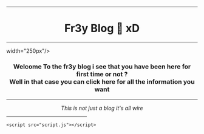 
<html>
  <head>
    <meta charset="utf-8">
    <meta name="viewport" content="width=device-width">
    <title>Fr3y Blog</title>
    <link href="style.css" rel="stylesheet" type="text/css" />
  </head>
  <body>
    <!--Real blog started from here-->
    <hr color="blue" size="15"/>
    <h1 align="center"> Fr3y Blog 🐉 xD</h1>
    <hr align="center">width="250px"/>
    <!--Make a clicking one here-->
    <h3 align="center">Welcome To the fr3y blog i see that you have been here for first time or not ? <br/>Well in that case you can click here for all the information you want</h3>
    <hr/>
    <p align="center"> <i>This is not just a blog it's all wire</i></p>
    <hr width="212px"/>
   



    <script src="script.js"></script>
  </body>
</html>
